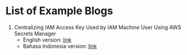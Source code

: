 # List of Example Blogs

1. Centralizing IAM Access Key Used by IAM Machine User Using AWS Secrets Manager
    - English version: [link](https://dev.to/aws-builders/centralizing-iam-access-key-used-by-iam-machine-user-using-aws-secrets-manager-a89)
    - Bahasa Indonesia version: [link](https://ludesdeveloper.wordpress.com/2023/01/16/memusatkan-penyimpanan-access-key-yang-digunakan-iam-machine-user-menggunakan-aws-secrets-manager/)